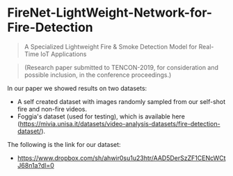 # FireNet-LightWeight-Network-for-Fire-Detection
> A Specialized Lightweight Fire & Smoke Detection Model for Real-Time IoT Applications

>(Research paper submitted to TENCON-2019, for consideration and possible inclusion, in the conference proceedings.)

In our paper we showed results on two datasets:
- A self created dataset with images randomly sampled from our self-shot fire and non-fire
videos.
- Foggia's dataset (used for testing), which is available here (https://mivia.unisa.it/datasets/video-analysis-datasets/fire-detection-dataset/).

The following is the link for our dataset:
- https://www.dropbox.com/sh/ahwir0su1u23htr/AAD5DerSzZF1CENcWCtJ68n1a?dl=0
